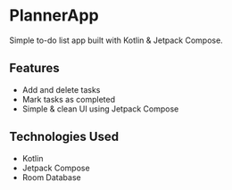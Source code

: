 # PlannerApp
Simple to-do list app built with Kotlin &amp; Jetpack Compose.

## Features  
- Add and delete tasks
- Mark tasks as completed
- Simple & clean UI using Jetpack Compose

## Technologies Used  
- Kotlin  
- Jetpack Compose  
- Room Database
